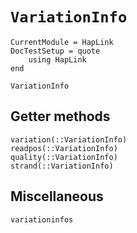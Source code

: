 # `VariationInfo`

```@meta
CurrentModule = HapLink
DocTestSetup = quote
    using HapLink
end
```

```@docs
VariationInfo
```

## Getter methods

```@docs
variation(::VariationInfo)
readpos(::VariationInfo)
quality(::VariationInfo)
strand(::VariationInfo)
```

## Miscellaneous

```@docs
variationinfos
```
